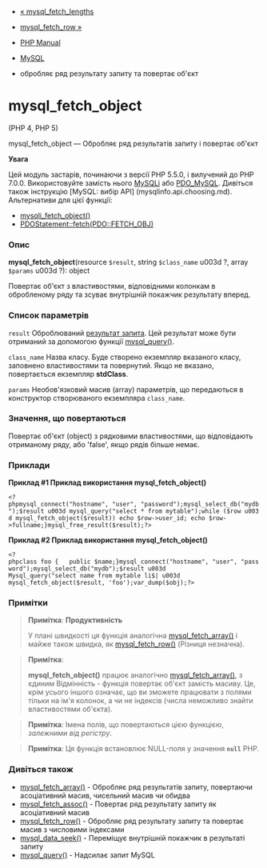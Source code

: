 - [« mysql_fetch_lengths](function.mysql-fetch-lengths.md)
- [mysql_fetch_row »](function.mysql-fetch-row.md)

- [PHP Manual](index.md)
- [MySQL](ref.mysql.md)
- обробляє ряд результату запиту та повертає об'єкт

# mysql_fetch_object

(PHP 4, PHP 5)

mysql_fetch_object — Обробляє ряд результатів запиту і повертає
об'єкт

**Увага**

Цей модуль застарів, починаючи з версії PHP 5.5.0, і вилучений до PHP 7.0.0.
Використовуйте замість нього [MySQLi](book.mysqli.md) або
[PDO_MySQL](ref.pdo-mysql.md). Дивіться також інструкцію [MySQL: вибір
API] (mysqlinfo.api.choosing.md). Альтернативи для цієї функції:

- [mysqli_fetch_object()](mysqli-result.fetch-object.md)
- [PDOStatement::fetch(PDO::FETCH_OBJ)](pdostatement.fetch.md)

### Опис

**mysql_fetch_object**(resource `$result`, string `$class_name` u003d ?,
array `$params` u003d ?): object

Повертає об'єкт з властивостями, відповідними колонкам в
обробленому ряду та зсуває внутрішній покажчик результату вперед.

### Список параметрів

`result`
Оброблюваний [результат запита](language.types.resource.md). Цей
результат може бути отриманий за допомогою функції
[mysql_query()](function.mysql-query.md).

`class_name`
Назва класу. Буде створено екземпляр вказаного класу, заповнено
властивостями та повернутий. Якщо не вказано, повертається екземпляр
**stdClass**.

`params`
Необов'язковий масив (array) параметрів, що передаються в конструктор
створюваного екземпляра `class_name`.

### Значення, що повертаються

Повертає об'єкт (object) з рядковими властивостями, що відповідають
отриманому ряду, або 'false', якщо рядів більше немає.

### Приклади

**Приклад #1 Приклад використання **mysql_fetch_object()****

` <?phpmysql_connect("hostname", "user", "password");mysql_select_db("mydb");$result u003d mysql_query("select * from mytable");while ($row u003d mysql_fetch_object($result)) echo $row->user_id; echo $row->fullname;}mysql_free_result($result);?> `

**Приклад #2 Приклад використання **mysql_fetch_object()****

` <?phpclass foo {   public $name;}mysql_connect("hostname", "user", "password");mysql_select_db("mydb");$result u003d Mysql_query("select name from mytable li$| u003d mysql_fetch_object($result, 'foo');var_dump($obj);?> `

### Примітки

> **Примітка**: **Продуктивність**
>
> У плані швидкості ця функція аналогічна
> [mysql_fetch_array()](function.mysql-fetch-array.md) і майже також
> швидка, як [mysql_fetch_row()](function.mysql-fetch-row.md)
> (Різниця незначна).

> **Примітка**:
>
> **mysql_fetch_object()** працює аналогічно
> [mysql_fetch_array()](function.mysql-fetch-array.md), з єдиним
> Відмінність - функція повертає об'єкт замість масиву. Це, крім усього
> іншого означає, що ви зможете працювати з полями тільки на ім'я
> колонок, а чи не індексів (числа неможливо знайти властивостями об'єкта).

> **Примітка**: Імена полів, що повертаються цією функцією,
> *залежними від регістру*.

> **Примітка**: Ця функція встановлює NULL-поля у значення
> **`null`** PHP.

### Дивіться також

- [mysql_fetch_array()](function.mysql-fetch-array.md) -
Обробляє ряд результатів запиту, повертаючи асоціативний масив,
чисельний масив чи обидва
- [mysql_fetch_assoc()](function.mysql-fetch-assoc.md) - Повертає
ряд результату запиту як асоціативний масив
- [mysql_fetch_row()](function.mysql-fetch-row.md) - Обробляє
ряд результату запиту та повертає масив з числовими індексами
- [mysql_data_seek()](function.mysql-data-seek.md) - Переміщує
внутрішній покажчик в результаті запиту
- [mysql_query()](function.mysql-query.md) - Надсилає запит MySQL
